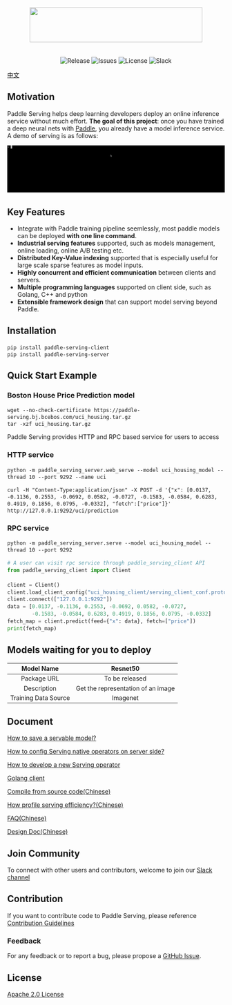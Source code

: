 <p align="center">
    <br>
<img src='https://paddle-serving.bj.bcebos.com/imdb-demo%2FLogoMakr-3Bd2NM-300dpi.png' width = "400" height = "81">
    <br>
<p>
    
<p align="center">
    <br>
    <img alt="Release" src="https://img.shields.io/badge/Release-0.0.3-yellowgreen">
    <img alt="Issues" src="https://img.shields.io/github/issues/PaddlePaddle/Serving">
    <img alt="License" src="https://img.shields.io/github/license/PaddlePaddle/Serving">
    <img alt="Slack" src="https://img.shields.io/badge/Join-Slack-green">
    <br>
<p>

[中文](https://github.com/PaddlePaddle/Serving/blob/develop/README_CN.md)

## Motivation
Paddle Serving helps deep learning developers deploy an online inference service without much effort. **The goal of this project**: once you have trained a deep neural nets with [Paddle](https://github.com/PaddlePaddle/Paddle), you already have a model inference service. A demo of serving is as follows:
<p align="center">
    <img src="doc/demo.gif" width="700">
</p>

## Key Features
- Integrate with Paddle training pipeline seemlessly, most paddle models can be deployed **with one line command**.
- **Industrial serving features** supported, such as models management, online loading, online A/B testing etc.
- **Distributed Key-Value indexing** supported that is especially useful for large scale sparse features as model inputs.
- **Highly concurrent and efficient communication** between clients and servers.
- **Multiple programming languages** supported on client side, such as Golang, C++ and python
- **Extensible framework design** that can support model serving beyond Paddle.

## Installation

```shell
pip install paddle-serving-client
pip install paddle-serving-server
```

## Quick Start Example

### Boston House Price Prediction model
``` shell
wget --no-check-certificate https://paddle-serving.bj.bcebos.com/uci_housing.tar.gz
tar -xzf uci_housing.tar.gz
```

Paddle Serving provides HTTP and RPC based service for users to access

### HTTP service

``` shell
python -m paddle_serving_server.web_serve --model uci_housing_model --thread 10 --port 9292 --name uci
```
``` shell
curl -H "Content-Type:application/json" -X POST -d '{"x": [0.0137, -0.1136, 0.2553, -0.0692, 0.0582, -0.0727, -0.1583, -0.0584, 0.6283, 0.4919, 0.1856, 0.0795, -0.0332], "fetch":["price"]}' http://127.0.0.1:9292/uci/prediction
```

### RPC service

``` shell
python -m paddle_serving_server.serve --model uci_housing_model --thread 10 --port 9292
```

``` python
# A user can visit rpc service through paddle_serving_client API
from paddle_serving_client import Client

client = Client()
client.load_client_config("uci_housing_client/serving_client_conf.prototxt")
client.connect(["127.0.0.1:9292"])
data = [0.0137, -0.1136, 0.2553, -0.0692, 0.0582, -0.0727,
        -0.1583, -0.0584, 0.6283, 0.4919, 0.1856, 0.0795, -0.0332]
fetch_map = client.predict(feed={"x": data}, fetch=["price"])
print(fetch_map)

```

## Models waiting for you to deploy


<center>

|      Model Name      	|              Resnet50              	|
|:--------------------:	|:----------------------------------:	|
|      Package URL     	|           To be released           	|
|      Description     	| Get the representation of an image 	|
| Training Data Source 	|              Imagenet              	|

</center>


## Document

[How to save a servable model?](doc/SAVE.md)

[How to config Serving native operators on server side?](doc/SERVER_DAG.md)

[How to develop a new Serving operator](doc/NEW_OPERATOR.md)

[Golang client](doc/IMDB_GO_CLIENT.md)

[Compile from source code(Chinese)](doc/COMPILE.md)

[How profile serving efficiency?(Chinese)](https://github.com/PaddlePaddle/Serving/tree/develop/python/examples/util)

[FAQ(Chinese)](doc/FAQ.md)

[Design Doc(Chinese)](doc/DESIGN.md)

## Join Community
To connect with other users and contributors, welcome to join our [Slack channel](https://paddleserving.slack.com/archives/CUBPKHKMJ)

## Contribution

If you want to contribute code to Paddle Serving, please reference [Contribution Guidelines](doc/CONTRIBUTE.md)

### Feedback
For any feedback or to report a bug, please propose a [GitHub Issue](https://github.com/PaddlePaddle/Serving/issues).

## License
[Apache 2.0 License](https://github.com/PaddlePaddle/Serving/blob/develop/LICENSE)
